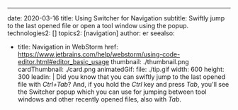---
date: 2020-03-16
title: Using Switcher for Navigation
subtitle: Swiftly jump to the last opened file or open a tool window using the popup.
technologies2: []
topics2: [navigation]
author: er
seealso:
- title: Navigation in WebStorm
  href: https://www.jetbrains.com/help/webstorm/using-code-editor.html#editor_basic_usage
thumbnail: ./thumbnail.png
cardThumbnail: ./card.png
animatedGif:
  file: ./tip.gif
  width: 600
  height: 300
leadin: |
  Did you know that you can swiftly jump to the last opened 
  file with *Ctrl+Tab*? And, if you hold the *Ctrl* key and press *Tab*, 
  you'll see the Switcher popup which you can use for jumping 
  between tool windows and other recently opened files, also with *Tab*.

